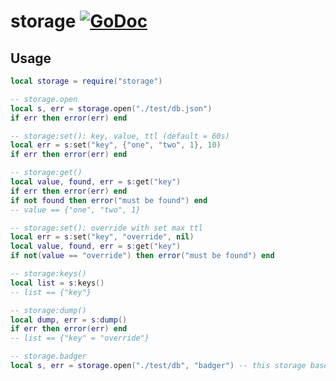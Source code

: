 # storage [![GoDoc](https://godoc.org/github.com/vadv/gopher-lua-libs/storage?status.svg)](https://godoc.org/github.com/vadv/gopher-lua-libs/storage)

## Usage

```lua
local storage = require("storage")

-- storage.open
local s, err = storage.open("./test/db.json")
if err then error(err) end

-- storage:set(): key, value, ttl (default = 60s)
local err = s:set("key", {"one", "two", 1}, 10)
if err then error(err) end

-- storage:get()
local value, found, err = s:get("key")
if err then error(err) end
if not found then error("must be found") end
-- value == {"one", "two", 1}

-- storage:set(): override with set max ttl
local err = s:set("key", "override", nil)
local value, found, err = s:get("key")
if not(value == "override") then error("must be found") end

-- storage:keys()
local list = s:keys()
-- list == {"key"}

-- storage:dump()
local dump, err = s:dump()
if err then error(err) end
-- list == {"key" = "override"}

-- storage.badger
local s, err = storage.open("./test/db", "badger") -- this storage based on github.com/dgraph-io/badger
```

